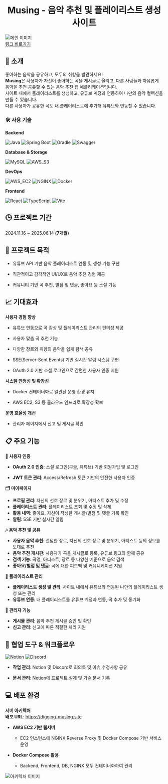 <div align="center">

# Musing - 음악 추천 및 플레이리스트 생성 사이트
</div>

![메인 이미지](assets/thumbnail.png)  
<a href="https://digging-musing.site/" target="_blank">링크 바로가기</a>

## 👋 소개

좋아하는 음악을 공유하고, 모두의 취향을 발견하세요!  
**Musing**은 사용자가 자신이 좋아하는 곡을 게시글로 올리고, 다른 사람들과 자유롭게 음악을 추천·공유할 수 있는 음악 추천 웹 애플리케이션입니다.  
사이트 내에서 플레이리스트를 생성하고, 유튜브 계정과 연동하여 나만의 음악 컬렉션을 만들 수 있습니다.  
다른 사용자가 공유한 곡도 내 플레이리스트에 추가해 유튜브와 연동할 수 있습니다.

### 🛠️ 사용 기술

**Backend**

![Java](https://img.shields.io/badge/☕_Java-F89820?&style=for-the-badge&logo=Java&logoColor=white)
![Spring Boot](https://img.shields.io/badge/Spring_Boot-6DB33F?&style=for-the-badge&logo=SpringBoot&logoColor=white)
![Gradle](https://img.shields.io/badge/Gradle-02303A?&style=for-the-badge&logo=Gradle&logoColor=white)
![Swagger](https://img.shields.io/badge/Swagger-85EA2D?&style=for-the-badge&logo=Swagger&logoColor=black)

**Database & Storage**

![MySQL](https://img.shields.io/badge/MySQL-4479A1?style=for-the-badge&logo=mysql&logoColor=white)
![AWS_S3](https://img.shields.io/badge/AWS_S3-7779A1?style=for-the-badge)

**DevOps**

![AWS_EC2](https://img.shields.io/badge/AWS_EC2-FF6633?style=for-the-badge)
![NGINX](https://img.shields.io/badge/NGINX-009639?style=for-the-badge&logo=nginx&logoColor=white)
![Docker](https://img.shields.io/badge/Docker-2496ED?style=for-the-badge&logo=docker&logoColor=white)

**Frontend**

![React](https://img.shields.io/badge/React-61DAFB?style=for-the-badge&logo=react&logoColor=black)
![TypeScript](https://img.shields.io/badge/TypeScript-764ABC?style=for-the-badge&logo=TypeScript&logoColor=white)
![Vite](https://img.shields.io/badge/Vite-646CFF?style=for-the-badge&logo=vite&logoColor=white)

## 🕒 프로젝트 기간

2024.11.16 ~ 2025.06.14 **(7개월)** 

## 🎯 프로젝트 목적

- 유튜브 API 기반 음악 플레이리스트 연동 및 생성 기능 구현

- 직관적이고 감각적인 UI/UX로 음악 추천 경험 제공

- 커뮤니티 기반 곡 추천, 별점 및 댓글, 좋아요 등 소셜 기능

## 📈 기대효과

**사용자 경험 향상**

- 유튜브 연동으로 곡 감상 및 플레이리스트 관리의 편의성 제공

- 사용자 맞춤 곡 추천 기능

- 다양한 장르와 취향의 음악을 쉽게 탐색·공유

- SSE(Server-Sent Events) 기반 실시간 알림 시스템 구현

- OAuth 2.0 기반 소셜 로그인으로 간편한 사용자 인증 지원

**시스템 안정성 및 확장성**

- Docker 컨테이너화로 일관된 운영 환경 유지

- AWS EC2, S3 등 클라우드 인프라로 확장성 확보

**운영 효율성 개선**

- 관리자 페이지에서 신고 및 게시글 확인

## 📋 주요 기능

**🔑 사용자 인증**
- **OAuth 2.0 인증**: 소셜 로그인(구글, 유튜브) 기반 회원가입 및 로그인

- **JWT 토큰 관리**: Access/Refresh 토큰 기반의 안전한 사용자 인증

**🗂 마이페이지**
- **프로필 관리**: 자신의 선호 장르 및 분위기, 아티스트 추가 및 수정
- **플레이리스트 관리**: 플레이리스트 조회 및 수정 및 삭제
- **활동 내역**: 좋아요, 자신이 작성한 게시글/별점 및 댓글 기록 확인
- **알림**: SSE 기반 실시간 알림

**🎶 음악 추천 및 공유**

- **사용자 음악 추천**: 랜덤한 장르, 자신의 선호 장르 및 분위기, 아티스트 등의 정보를 토대로 추천
- **음악 추천 게시판**: 사용자가 곡을 게시글로 등록, 유튜브 링크와 함께 공유
- **검색 기능**: 곡명, 아티스트, 장르 등 다양한 기준으로 음악 검색
- **좋아요/별점 및 댓글**: 곡에 대한 피드백 및 커뮤니케이션 지원

**📂 플레이리스트 관리**
- **플레이리스트 생성 및 관리**: 사이트 내에서 유튜브와 연동된 나만의 플레이리스트 생성 또는 관리
- **유튜브 연동**: 내 플레이리스트를 유튜브 계정과 연동, 곡 추가 및 동기화

**👥 관리자 기능**
- **게시물 관리**: 음악 추천 게시글 승인 및 확인
- **신고 관리**: 신고에 따른 적절한 처리 지원

## 🤝 협업 도구 & 워크플로우

![Notion](https://img.shields.io/badge/Notion-333333?style=for-the-badge&logo=notion&logoColor=white) ![Discord](https://img.shields.io/badge/Discord-5865F2?style=for-the-badge&logo=discord&logoColor=white)

- **작업 관리**: Notion 및 Discord로 회의록 및 이슈,수정사항 공유

- **문서 관리**: Notion에 프로젝트 설계 및 기술 문서 기록


## 💻 배포 환경
**서버 아키텍처**  
**배포 URL**: https://digging-musing.site  
- **AWS EC2 기반 웹서버**
  - EC2 인스턴스에 NGINX Reverse Proxy 및 Docker Compose 기반 서비스 운영

- **Docker Compose 활용**
  - Backend, Frontend, DB, NGINX 모두 컨테이너화하여 관리
     
![아키텍처 이미지](assets/thumbnail.png)  

